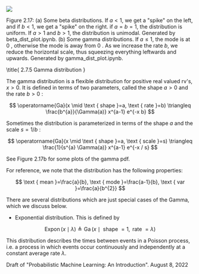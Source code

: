 ![](https://cdn.mathpix.com/cropped/2024_06_13_e6f01ce7d8503a9d9eadg-1.jpg?height=551&width=1288&top_left_y=222&top_left_x=366)

Figure 2.17: (a) Some beta distributions. If $a<1$, we get a "spike" on the left, and if $b<1$, we get a "spike" on the right. if $a=b=1$, the distribution is uniform. If $a>1$ and $b>1$, the distribution is unimodal. Generated by beta_dist_plot.ipynb. (b) Some gamma distributions. If $a \leq 1$, the mode is at 0 , otherwise the mode is away from 0 . As we increase the rate $b$, we reduce the horizontal scale, thus squeezing everything leftwards and upwards. Generated by gamma_dist_plot.ipynb.

\title{
2.7.5 Gamma distribution
}

The gamma distribution is a flexible distribution for positive real valued rv's, $x>0$. It is defined in terms of two parameters, called the shape $a>0$ and the rate $b>0$ :

$$
\operatorname{Ga}(x \mid \text { shape }=a, \text { rate }=b) \triangleq \frac{b^{a}}{\Gamma(a)} x^{a-1} e^{-x b}
$$

Sometimes the distribution is parameterized in terms of the shape $a$ and the scale $s=1 / b$ :

$$
\operatorname{Ga}(x \mid \text { shape }=a, \text { scale }=s) \triangleq \frac{1}{s^{a} \Gamma(a)} x^{a-1} e^{-x / s}
$$

See Figure 2.17b for some plots of the gamma pdf.

For reference, we note that the distribution has the following properties:

$$
\text { mean }=\frac{a}{b}, \text { mode }=\frac{a-1}{b}, \text { var }=\frac{a}{b^{2}}
$$

There are several distributions which are just special cases of the Gamma, which we discuss below.

- Exponential distribution. This is defined by

$$
\operatorname{Expon}(x \mid \lambda) \triangleq \operatorname{Ga}(x \mid \text { shape }=1, \text { rate }=\lambda)
$$

This distribution describes the times between events in a Poisson process, i.e. a process in which events occur continuously and independently at a constant average rate $\lambda$.

Draft of "Probabilistic Machine Learning: An Introduction". August 8, 2022
